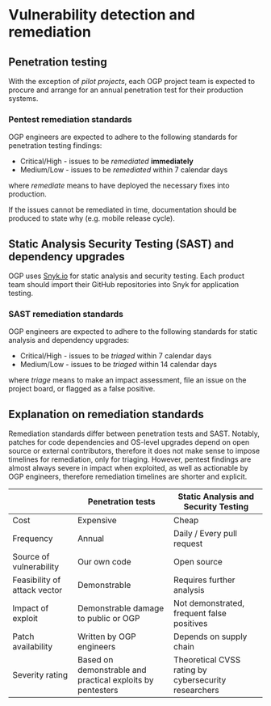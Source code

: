 # Vulnerability detection and remediation

## Penetration testing

With the exception of *pilot projects*, each OGP project team is expected to procure and arrange for an annual penetration test for their production systems.

### Pentest remediation standards

OGP engineers are expected to adhere to the following standards for penetration testing findings:

- Critical/High - issues to be *remediated* **immediately**
- Medium/Low - issues to be *remediated* within 7 calendar days

where *remediate* means to have deployed the necessary fixes into production.

If the issues cannot be remediated in time, documentation should be produced to state why (e.g. mobile release cycle).

## Static Analysis Security Testing (SAST) and dependency upgrades

OGP uses [Snyk.io](https://snyk.io) for static analysis and security testing. Each product team should import their GitHub repositories into Snyk for application testing.

### SAST remediation standards

OGP engineers are expected to adhere to the following standards for static analysis and dependency upgrades:

- Critical/High - issues to be *triaged* within 7 calendar days
- Medium/Low - issues to be *triaged* within 14 calendar days

where *triage* means to make an impact assessment, file an issue on the project board, or flagged as a false positive.

## Explanation on remediation standards

Remediation standards differ between penetration tests and SAST. Notably, patches for code dependencies and OS-level upgrades depend on open source or external contributors, therefore it does not make sense to impose timelines for remediation, only for triaging. However, pentest findings are almost always severe in impact when exploited, as well as actionable by OGP engineers, therefore remediation timelines are shorter and explicit.

|                               | Penetration tests                                           | Static Analysis and Security Testing                  |
|------------------------------ |------------------------------------------------------------ |------------------------------------------------------ |
| Cost                          | Expensive                                                   | Cheap                                                 |
| Frequency                     | Annual                                                      | Daily / Every pull request                            |
| Source of vulnerability       | Our own code                                                | Open source                                           |
| Feasibility of attack vector  | Demonstrable                                                | Requires further analysis                             |
| Impact of exploit             | Demonstrable damage to public or OGP                        | Not demonstrated, frequent false positives            |
| Patch availability            | Written by OGP engineers                                    | Depends on supply chain                               |
| Severity rating               | Based on demonstrable and practical exploits by pentesters  | Theoretical CVSS rating by cybersecurity researchers  |
